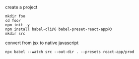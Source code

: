 

create a project
```
mkdir foo
cd foo/
npm init -y
npm install babel-cli@6 babel-preset-react-app@3
mkdir src
```

convert from jsx to native javascript
```
npx babel --watch src --out-dir . --presets react-app/prod
```
